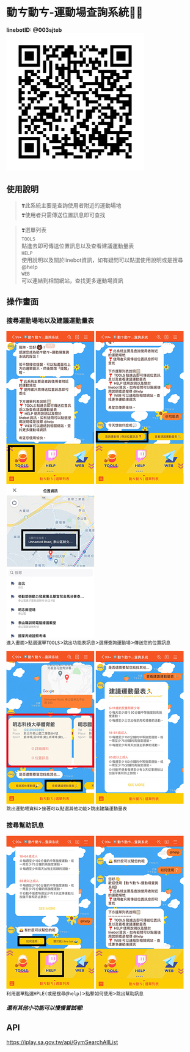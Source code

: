 # 動ㄘ動ㄘ-運動場查詢系統🏃‍♀️

 **linebotID: @003sjteb**
![image](./images/003sjteb.png)
 ## 使用說明

 >❣️此系統主要是查詢使用者附近的運動場地  
 >❣️使用者只需傳送位置訊息即可查找

 >❣️選單列表  
 >`TOOLS`   
 點進去即可傳送位置訊息以及查看建議運動量表   
 >`HELP`     
 使用說明以及關於linebot資訊，如有疑問可以點選使用說明或是搜尋 @help  
 >`WEB`   
 可以連結到相關網站，查找更多運動場資訊

 ## 操作畫面
 ### 搜尋運動場地以及建議運動量表
 ![image](./images/6.jpg)   ![image](./images/5.jpg)   ![image](./images/7.jpg) <br>
 `進入畫面`>`點選選單TOOLS`>`跳出功能表訊息`>`選擇查詢運動場`>`傳送您的位置訊息`



 ![image](./images/4.jpg)   ![image](./images/3.jpg)  <br>
  `跳出運動場資料`>`接著可以點選其他功能`>`跳出建議運動量表`


 ### 搜尋幫助訊息 
 ![image](./images/2.jpg)   ![image](./images/1.jpg)   
 `利用選單點選HPLE(或是搜尋@help)`>`點擊如何使用`>`跳出幫助訊息`



 
 ##### 還有其他小功能可以慢慢嘗試喔!

 ## API
 https://iplay.sa.gov.tw/api/GymSearchAllList


